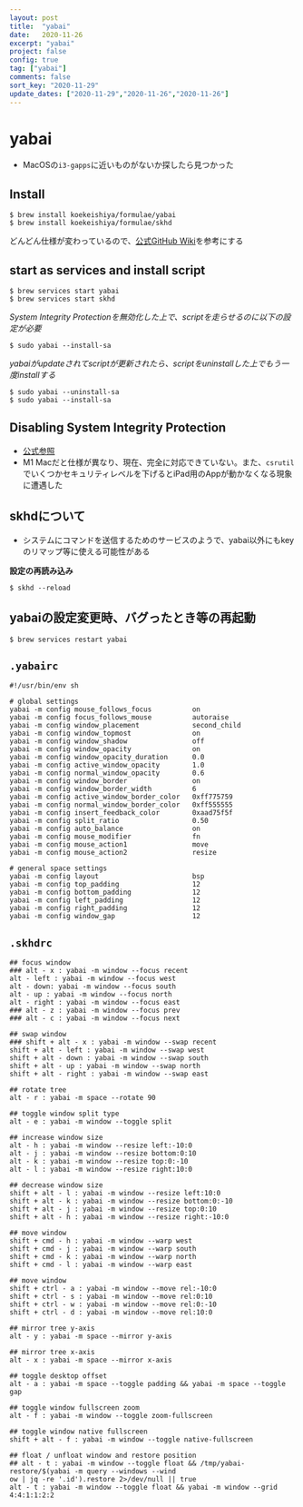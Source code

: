 ```yaml
---
layout: post
title:  "yabai"
date:   2020-11-26
excerpt: "yabai"
project: false
config: true
tag: ["yabai"]
comments: false
sort_key: "2020-11-29"
update_dates: ["2020-11-29","2020-11-26","2020-11-26"]
---
```


# yabai
 - MacOSの`i3-gapps`に近いものがないか探したら見つかった

## Install 

```console
$ brew install koekeishiya/formulae/yabai
$ brew install koekeishiya/formulae/skhd
```

どんどん仕様が変わっているので、[公式GitHub Wiki](https://github.com/koekeishiya/yabai/wiki/Installing-yabai-(latest-release))を参考にする

## start as services and install script

```console
$ brew services start yabai
$ brew services start skhd
```

*System Integrity Protectionを無効化した上で、scriptを走らせるのに以下の設定が必要*
```console
$ sudo yabai --install-sa
```

*yabaiがupdateされてscriptが更新されたら、scriptをuninstallした上でもう一度installする*
```console
$ sudo yabai --uninstall-sa
$ sudo yabai --install-sa
```

## Disabling System Integrity Protection
 - [公式参照](https://github.com/koekeishiya/yabai/wiki/Disabling-System-Integrity-Protection)
 - M1 Macだと仕様が異なり、現在、完全に対応できていない。また、`csrutil`でいくつかセキュリティレベルを下げるとiPad用のAppが動かなくなる現象に遭遇した

## skhdについて
 - システムにコマンドを送信するためのサービスのようで、yabai以外にもkeyのリマップ等に使える可能性がある

**設定の再読み込み**
```console
$ skhd --reload
```

## yabaiの設定変更時、バグったとき等の再起動

```console
$ brew services restart yabai
```

## `.yabairc`

```config
#!/usr/bin/env sh

# global settings
yabai -m config mouse_follows_focus          on
yabai -m config focus_follows_mouse          autoraise
yabai -m config window_placement             second_child
yabai -m config window_topmost               on
yabai -m config window_shadow                off
yabai -m config window_opacity               on
yabai -m config window_opacity_duration      0.0
yabai -m config active_window_opacity        1.0
yabai -m config normal_window_opacity        0.6
yabai -m config window_border                on
yabai -m config window_border_width          6
yabai -m config active_window_border_color   0xff775759
yabai -m config normal_window_border_color   0xff555555
yabai -m config insert_feedback_color        0xaad75f5f
yabai -m config split_ratio                  0.50
yabai -m config auto_balance                 on
yabai -m config mouse_modifier               fn
yabai -m config mouse_action1                move
yabai -m config mouse_action2                resize

# general space settings
yabai -m config layout                       bsp
yabai -m config top_padding                  12
yabai -m config bottom_padding               12
yabai -m config left_padding                 12
yabai -m config right_padding                12
yabai -m config window_gap                   12
```

## `.skhdrc`

```config
## focus window
### alt - x : yabai -m window --focus recent
alt - left : yabai -m window --focus west
alt - down: yabai -m window --focus south
alt - up : yabai -m window --focus north
alt - right : yabai -m window --focus east
### alt - z : yabai -m window --focus prev
### alt - c : yabai -m window --focus next

## swap window
### shift + alt - x : yabai -m window --swap recent
shift + alt - left : yabai -m window --swap west
shift + alt - down : yabai -m window --swap south
shift + alt - up : yabai -m window --swap north
shift + alt - right : yabai -m window --swap east

## rotate tree
alt - r : yabai -m space --rotate 90

## toggle window split type
alt - e : yabai -m window --toggle split

## increase window size
alt - h : yabai -m window --resize left:-10:0
alt - j : yabai -m window --resize bottom:0:10
alt - k : yabai -m window --resize top:0:-10
alt - l : yabai -m window --resize right:10:0

## decrease window size
shift + alt - l : yabai -m window --resize left:10:0
shift + alt - k : yabai -m window --resize bottom:0:-10
shift + alt - j : yabai -m window --resize top:0:10
shift + alt - h : yabai -m window --resize right:-10:0

## move window
shift + cmd - h : yabai -m window --warp west
shift + cmd - j : yabai -m window --warp south
shift + cmd - k : yabai -m window --warp north
shift + cmd - l : yabai -m window --warp east

## move window
shift + ctrl - a : yabai -m window --move rel:-10:0
shift + ctrl - s : yabai -m window --move rel:0:10
shift + ctrl - w : yabai -m window --move rel:0:-10
shift + ctrl - d : yabai -m window --move rel:10:0

## mirror tree y-axis
alt - y : yabai -m space --mirror y-axis

## mirror tree x-axis
alt - x : yabai -m space --mirror x-axis

## toggle desktop offset
alt - a : yabai -m space --toggle padding && yabai -m space --toggle gap

## toggle window fullscreen zoom
alt - f : yabai -m window --toggle zoom-fullscreen

## toggle window native fullscreen
shift + alt - f : yabai -m window --toggle native-fullscreen

## float / unfloat window and restore position
## alt - t : yabai -m window --toggle float && /tmp/yabai-restore/$(yabai -m query --windows --wind
ow | jq -re '.id').restore 2>/dev/null || true
alt - t : yabai -m window --toggle float && yabai -m window --grid 4:4:1:1:2:2
```
